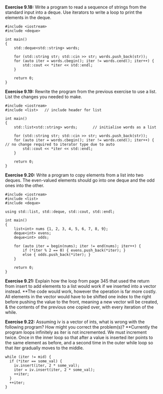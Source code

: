 **Exercise 9.18:** Write a program to read a sequence of strings from the
standard input into a deque. Use iterators to write a loop to print the
elements in the deque.
````
#include <iostream>
#include <deque>

int main()
{
    std::deque<std::string> words;
    
    for (std::string str; std::cin >> str; words.push_back(str));
    for (auto iter = words.cbegin(); iter != words.cend(); iter++) {
        std::cout << *iter << std::endl;
    }
    
    return 0;
}
````

**Exercise 9.19:** Rewrite the program from the previous exercise to use a
list. List the changes you needed to make.
````
#include <iostream>
#include <list>   // include header for list

int main()
{
    std::list<std::string> words;       // initialise words as a list
    
    for (std::string str; std::cin >> str; words.push_back(str));
    for (auto iter = words.cbegin(); iter != words.cend(); iter++) {    // no change required to iterator type due to auto
        std::cout << *iter << std::endl;
    }
    
    return 0;
}
````
**Exercise 9.20:** Write a program to copy elements from a list<int> into
two deques. The even-valued elements should go into one deque and the
odd ones into the other.
````
#include <iostream>
#include <list>
#include <deque>

using std::list, std::deque, std::cout, std::endl;

int main()
{
    list<int> nums {1, 2, 3, 4, 5, 6, 7, 8, 9};
    deque<int> evens;
    deque<int> odds;
    
    for (auto iter = begin(nums); iter != end(nums); iter++) {
        if (*iter % 2 == 0) { evens.push_back(*iter); }
        else { odds.push_back(*iter); }
    }
    
    return 0;
}
````
**Exercise 9.21:** Explain how the loop from page 345 that used the return
from insert to add elements to a list would work if we inserted into a
vector instead.
**The code would work, however the operation is far more costly. All elements in the vector would have to be 
shifted one index to the right before pushing the value to the front, meaning a new vector will be created, & 
the contents of the previous one copied over, with every iteration of the while.

**Exercise 9.22:** Assuming iv is a vector of ints, what is wrong with the
following program? How might you correct the problem(s)?
**Currently the program loops infinitely as iter is not incremented. We must increment twice. Once in the inner
loop so that after a value is inserted iter points to the same element as before, and a second time in the outer 
while loop so that iter gradually moves to the middle.
````
while (iter != mid) {
  if (*iter == some_val) {
    iv.insert(iter, 2 * some_val);
    iter = iv.insert(iter, 2 * some_val);
    ++iter;
  }
  ++iter;
}
````

